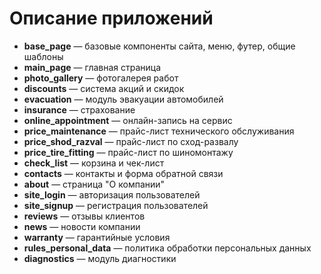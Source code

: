 # Описание приложений

- **base_page** — базовые компоненты сайта, меню, футер, общие шаблоны
- **main_page** — главная страница
- **photo_gallery** — фотогалерея работ
- **discounts** — система акций и скидок
- **evacuation** — модуль эвакуации автомобилей
- **insurance** — страхование
- **online_appointment** — онлайн-запись на сервис
- **price_maintenance** — прайс-лист технического обслуживания
- **price_shod_razval** — прайс-лист по сход-развалу
- **price_tire_fitting** — прайс-лист по шиномонтажу
- **check_list** — корзина и чек-лист
- **contacts** — контакты и форма обратной связи
- **about** — страница "О компании"
- **site_login** — авторизация пользователей
- **site_signup** — регистрация пользователей
- **reviews** — отзывы клиентов
- **news** — новости компании
- **warranty** — гарантийные условия
- **rules_personal_data** — политика обработки персональных данных
- **diagnostics** — модуль диагностики
